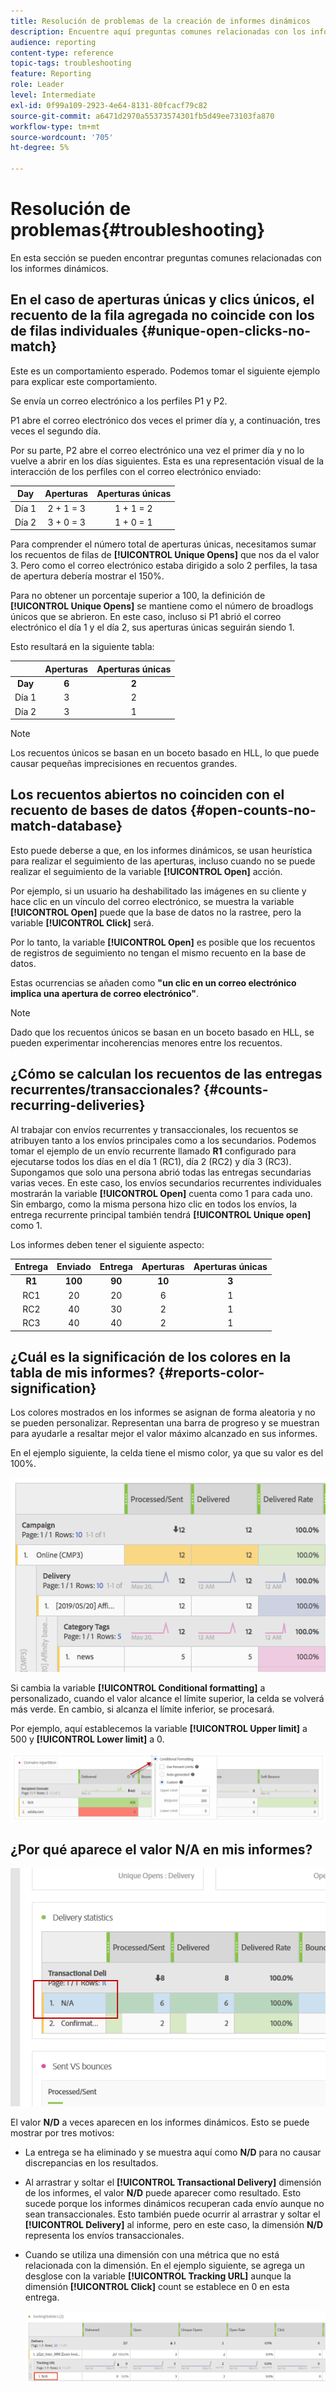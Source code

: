 ```yaml
---
title: Resolución de problemas de la creación de informes dinámicos
description: Encuentre aquí preguntas comunes relacionadas con los informes dinámicos.
audience: reporting
content-type: reference
topic-tags: troubleshooting
feature: Reporting
role: Leader
level: Intermediate
exl-id: 0f99a109-2923-4e64-8131-80fcacf79c82
source-git-commit: a6471d2970a55373574301fb5d49ee73103fa870
workflow-type: tm+mt
source-wordcount: '705'
ht-degree: 5%

---
```


# Resolución de problemas{#troubleshooting}

En esta sección se pueden encontrar preguntas comunes relacionadas con los informes dinámicos.

## En el caso de aperturas únicas y clics únicos, el recuento de la fila agregada no coincide con los de filas individuales {#unique-open-clicks-no-match}

Este es un comportamiento esperado.
Podemos tomar el siguiente ejemplo para explicar este comportamiento.

Se envía un correo electrónico a los perfiles P1 y P2.

P1 abre el correo electrónico dos veces el primer día y, a continuación, tres veces el segundo día.

Por su parte, P2 abre el correo electrónico una vez el primer día y no lo vuelve a abrir en los días siguientes.
Esta es una representación visual de la interacción de los perfiles con el correo electrónico enviado:

<table> 
 <thead> 
  <tr> 
   <th align="center"> <strong>Day</strong> <br /> </th> 
   <th align="center"> <strong>Aperturas</strong> <br /> </th> 
   <th align="center"> <strong>Aperturas únicas</strong> <br /> </th> 
  </tr> 
 </thead> 
 <tbody> 
  <tr> 
   <td align="center"> Día 1<br /> </td> 
   <td align="center"> 2 + 1 = 3<br /> </td> 
   <td align="center"> 1 + 1 = 2<br /> </td> 
  </tr> 
  <tr> 
   <td align="center"> Día 2<br /> </td> 
   <td align="center"> 3 + 0 = 3<br /> </td> 
   <td align="center"> 1 + 0 = 1<br /> </td> 
  </tr>
 </tbody> 
</table>

Para comprender el número total de aperturas únicas, necesitamos sumar los recuentos de filas de **[!UICONTROL Unique Opens]** que nos da el valor 3. Pero como el correo electrónico estaba dirigido a solo 2 perfiles, la tasa de apertura debería mostrar el 150%.

Para no obtener un porcentaje superior a 100, la definición de **[!UICONTROL Unique Opens]** se mantiene como el número de broadlogs únicos que se abrieron. En este caso, incluso si P1 abrió el correo electrónico el día 1 y el día 2, sus aperturas únicas seguirán siendo 1.

Esto resultará en la siguiente tabla:

<table> 
 <thead> 
  <tr> 
   <th align="center"> <strong></strong> <br /> </th> 
   <th align="center"> <strong>Aperturas</strong> <br /> </th> 
   <th align="center"> <strong>Aperturas únicas</strong> <br /> </th> 
  </tr> 
 </thead> 
 <tbody> 
  <tr> 
   <td align="center"> <strong> Day </strong><br /> </td> 
   <td align="center"> <strong> 6 </strong><br /> </td> 
   <td align="center"> <strong> 2</strong><br /> </td>
  </tr> 
  <tr> 
   <td align="center"> Día 1<br /> </td> 
   <td align="center"> 3<br /> </td> 
   <td align="center"> 2<br /> </td>
  </tr> 
  <tr> 
   <td align="center"> Día 2<br /> </td> 
   <td align="center"> 3<br /> </td> 
   <td align="center"> 1<br /> </td> 
  </tr> 
 </tbody> 
</table>

>[!NOTE]
>
>Los recuentos únicos se basan en un boceto basado en HLL, lo que puede causar pequeñas imprecisiones en recuentos grandes.

## Los recuentos abiertos no coinciden con el recuento de bases de datos {#open-counts-no-match-database}

Esto puede deberse a que, en los informes dinámicos, se usan heurística para realizar el seguimiento de las aperturas, incluso cuando no se puede realizar el seguimiento de la variable **[!UICONTROL Open]** acción.

Por ejemplo, si un usuario ha deshabilitado las imágenes en su cliente y hace clic en un vínculo del correo electrónico, se muestra la variable **[!UICONTROL Open]** puede que la base de datos no la rastree, pero la variable **[!UICONTROL Click]** será.

Por lo tanto, la variable **[!UICONTROL Open]** es posible que los recuentos de registros de seguimiento no tengan el mismo recuento en la base de datos.

Estas ocurrencias se añaden como **&quot;un clic en un correo electrónico implica una apertura de correo electrónico&quot;**.

>[!NOTE]
>
>Dado que los recuentos únicos se basan en un boceto basado en HLL, se pueden experimentar incoherencias menores entre los recuentos.

## ¿Cómo se calculan los recuentos de las entregas recurrentes/transaccionales? {#counts-recurring-deliveries}

Al trabajar con envíos recurrentes y transaccionales, los recuentos se atribuyen tanto a los envíos principales como a los secundarios.
Podemos tomar el ejemplo de un envío recurrente llamado **R1** configurado para ejecutarse todos los días en el día 1 (RC1), día 2 (RC2) y día 3 (RC3).
Supongamos que solo una persona abrió todas las entregas secundarias varias veces. En este caso, los envíos secundarios recurrentes individuales mostrarán la variable **[!UICONTROL Open]** cuenta como 1 para cada uno.
Sin embargo, como la misma persona hizo clic en todos los envíos, la entrega recurrente principal también tendrá **[!UICONTROL Unique open]** como 1.

Los informes deben tener el siguiente aspecto:

<table> 
 <thead> 
  <tr> 
   <th align="center"> <strong>Entrega</strong> <br /> </th> 
   <th align="center"> <strong>Enviado</strong> <br /> </th> 
   <th align="center"> <strong>Entrega</strong> <br /> </th>
   <th align="center"> <strong>Aperturas</strong> <br /> </th> 
   <th align="center"> <strong>Aperturas únicas</strong> <br /> </th>
  </tr> 
 </thead> 
 <tbody> 
  <tr> 
   <td align="center"> <strong>R1</strong><br/> </td> 
   <td align="center"> <strong>100</strong><br/> </td> 
   <td align="center"> <strong>90</strong><br/> </td> 
   <td align="center"> <strong>10</strong><br/> </td> 
   <td align="center"> <strong>3</strong><br/> </td> 
  </tr> 
  <tr> 
   <td align="center"> RC1<br/> </td> 
   <td align="center"> 20<br /> </td> 
   <td align="center"> 20<br /> </td> 
   <td align="center"> 6<br /> </td> 
   <td align="center"> 1<br /> </td> 
  </tr>
    <tr> 
   <td align="center"> RC2<br /> </td> 
   <td align="center"> 40<br /> </td> 
   <td align="center"> 30<br /> </td> 
   <td align="center"> 2<br /> </td> 
   <td align="center"> 1<br /> </td> 
  </tr> 
    <tr> 
   <td align="center"> RC3<br /> </td> 
   <td align="center"> 40<br /> </td> 
   <td align="center"> 40<br /> </td> 
   <td align="center"> 2<br /> </td> 
   <td align="center"> 1<br /> </td> 
  </tr> 
 </tbody> 
</table>

## ¿Cuál es la significación de los colores en la tabla de mis informes? {#reports-color-signification}

Los colores mostrados en los informes se asignan de forma aleatoria y no se pueden personalizar. Representan una barra de progreso y se muestran para ayudarle a resaltar mejor el valor máximo alcanzado en sus informes.

En el ejemplo siguiente, la celda tiene el mismo color, ya que su valor es del 100%.

![](assets/troubleshooting_1.png)

Si cambia la variable **[!UICONTROL Conditional formatting]** a personalizado, cuando el valor alcance el límite superior, la celda se volverá más verde. En cambio, si alcanza el límite inferior, se procesará.

Por ejemplo, aquí establecemos la variable **[!UICONTROL Upper limit]** a 500 y **[!UICONTROL Lower limit]** a 0.

![](assets/troubleshooting_2.png)

## ¿Por qué aparece el valor N/A en mis informes?

![](assets/troubleshooting_3.png)

El valor **N/D** a veces aparecen en los informes dinámicos. Esto se puede mostrar por tres motivos:

* La entrega se ha eliminado y se muestra aquí como **N/D** para no causar discrepancias en los resultados.
* Al arrastrar y soltar el **[!UICONTROL Transactional Delivery]** dimensión de los informes, el valor **N/D** puede aparecer como resultado. Esto sucede porque los informes dinámicos recuperan cada envío aunque no sean transaccionales. Esto también puede ocurrir al arrastrar y soltar el **[!UICONTROL Delivery]** al informe, pero en este caso, la dimensión **N/D** representa los envíos transaccionales.
* Cuando se utiliza una dimensión con una métrica que no está relacionada con la dimensión. En el ejemplo siguiente, se agrega un desglose con la variable **[!UICONTROL Tracking URL]** aunque la dimensión **[!UICONTROL Click]** count se establece en 0 en esta entrega.

   ![](assets/troubleshooting_4.png)

